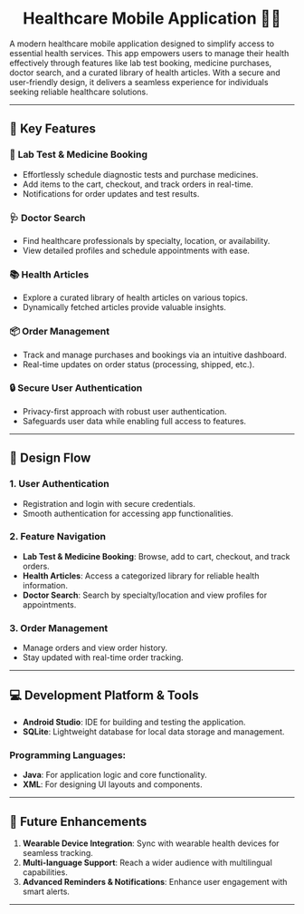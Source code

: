 <h1 align="center" id="title">Healthcare Mobile Application 📱💊</h1>

A modern healthcare mobile application designed to simplify access to essential health services. This app empowers users to manage their health effectively through features like lab test booking, medicine purchases, doctor search, and a curated library of health articles. With a secure and user-friendly design, it delivers a seamless experience for individuals seeking reliable healthcare solutions.

---

## 🌟 Key Features

### 🔬 **Lab Test & Medicine Booking**
- Effortlessly schedule diagnostic tests and purchase medicines.
- Add items to the cart, checkout, and track orders in real-time.
- Notifications for order updates and test results.

### 🩺 **Doctor Search**
- Find healthcare professionals by specialty, location, or availability.
- View detailed profiles and schedule appointments with ease.

### 📚 **Health Articles**
- Explore a curated library of health articles on various topics.
- Dynamically fetched articles provide valuable insights.

### 📦 **Order Management**
- Track and manage purchases and bookings via an intuitive dashboard.
- Real-time updates on order status (processing, shipped, etc.).

### 🔒 **Secure User Authentication**
- Privacy-first approach with robust user authentication.
- Safeguards user data while enabling full access to features.

---

## 📐 Design Flow

### **1. User Authentication**
- Registration and login with secure credentials.
- Smooth authentication for accessing app functionalities.

### **2. Feature Navigation**
- **Lab Test & Medicine Booking**: Browse, add to cart, checkout, and track orders.
- **Health Articles**: Access a categorized library for reliable health information.
- **Doctor Search**: Search by specialty/location and view profiles for appointments.

### **3. Order Management**
- Manage orders and view order history.
- Stay updated with real-time order tracking.

---

## 💻 Development Platform & Tools

- **Android Studio**: IDE for building and testing the application.
- **SQLite**: Lightweight database for local data storage and management.

### Programming Languages:
- **Java**: For application logic and core functionality.
- **XML**: For designing UI layouts and components.

---

## 🚀 Future Enhancements

1. **Wearable Device Integration**: Sync with wearable health devices for seamless tracking.
2. **Multi-language Support**: Reach a wider audience with multilingual capabilities.
3. **Advanced Reminders & Notifications**: Enhance user engagement with smart alerts.

---
